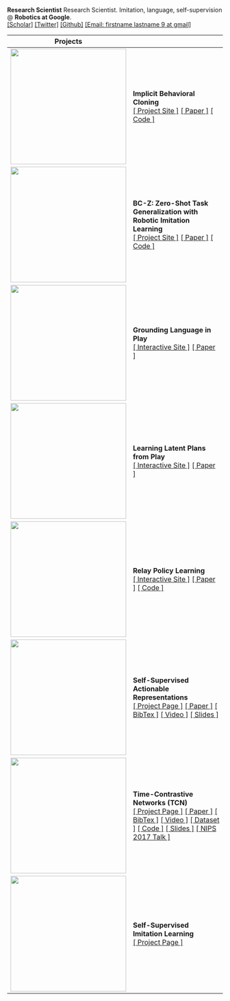 **Research Scientist** Research Scientist. Imitation, language, self-supervision @ **Robotics at Google**. <br>
[[Scholar]](https://scholar.google.com/citations?user=CYWO-oAAAAAJ&hl=en) [[Twitter]](https://twitter.com/coreylynch) [[Github]](https://github.com/coreylynch) [[Email: firstname lastname 9 at gmail]]()

| Projects |  |
| ------------- | ------------- |
| <img src='docs/figs/ibc.gif' width='270'>  | **Implicit Behavioral Cloning**<br>[[ Project Site ]](https://implicitbc.github.io/) [[ Paper ]](https://arxiv.org/abs/2109.00137) [[ Code ]](https://github.com/google-research/ibc) |
| <img src='docs/figs/bcz.gif' width='270'>  | **BC-Z: Zero-Shot Task Generalization with Robotic Imitation Learning**<br>[[ Project Site ]](https://sites.google.com/corp/view/bc-z/home) [[ Paper ]](https://arxiv.org/abs/2202.02005) [[ Code ]](https://github.com/google-research/tensor2robot/tree/master/research/bcz) |
| <img src='docs/figs/playlang.gif' width='270'>  | **Grounding Language in Play**<br>[[ Interactive Site ]](https://language-play.github.io) [[ Paper ]](https://arxiv.org/abs/2005.07648) |
| <img src='docs/figs/lmp_8tasks.gif' width='270'>  | **Learning Latent Plans from Play**<br>[[ Interactive Site ]](https://learning-from-play.github.io) [[ Paper ]](https://arxiv.org/abs/1903.01973)|
| <img src='docs/figs/lmp_8tasks.gif' width='270'>  | **Relay Policy Learning**<br>[[ Interactive Site ]](https://https://relay-policy-learning.github.io) [[ Paper ]](https://arxiv.org/abs/1910.11956) [[ Code ]](https://github.com/google-research/relay-policy-learning)|
| <img src='docs/figs/cheetah.gif' width='270'>  | **Self-Supervised Actionable Representations**<br>[[ Project Page ]](https://sites.google.com/view/actionablerepresentations/) [[ Paper ]](https://arxiv.org/abs/1808.00928) [[ BibTex ]](https://github.com/sermanet/home/blob/master/docs/bib/Dwibedi2018Learning.bib) [[ Video ]](https://drive.google.com/file/d/1QkEnqApB7U7XvRBupfnysgdFMarhnwlP/view?usp=sharing) [[ Slides ]](https://docs.google.com/presentation/d/1okTa2eWg-BbjA7l1dHL8R_UWOmF5wSQ0HHm7A8NpvfM/edit?usp=sharing) |
| <img src='docs/figs/kuka_pouring_cropped.mov.gif' width='270'>  | **Time-Contrastive Networks (TCN)**<br>[[ Project Page ]](https://sermanet.github.io/imitate/) [[ Paper ]](https://arxiv.org/abs/1704.06888) [[ BibTex ]](https://github.com/sermanet/home/blob/master/docs/bib/Sermanet2017TCN.bib) [[ Video ]](https://www.youtube.com/watch?v=b1UTUQpxPSY) [[ Dataset ]](https://sites.google.com/site/brainrobotdata/home/multiview-pouring) [[ Code ]](https://github.com/tensorflow/models/tree/master/research/tcn) [[ Slides ]](https://docs.google.com/presentation/d/1EvWSbsFfnceBpN7yG1wnqM2LxySQ0Gi-wTx6QaoVekY/edit?usp=sharing) [[ NIPS 2017 Talk ]](https://vimeo.com/252185872) |
| <img src='docs/figs/pose_all.mov.gif' width='270'>  |  **Self-Supervised Imitation Learning**<br>[[ Project Page ]](https://sermanet.github.io/imitation/) |
